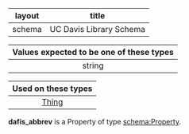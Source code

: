 
| layout | title |
| ------------- |:-------------:|
| schema | UC Davis Library Schema |

| Values expected to be one of these types  |
|:--------:|
| string |

| Used on these types  |
|:--------:|
| [Thing](http://schema.org/Thing) |
      
**dafis_abbrev** is a Property of type [schema:Property](http://schema.org/Property).<br /> 

